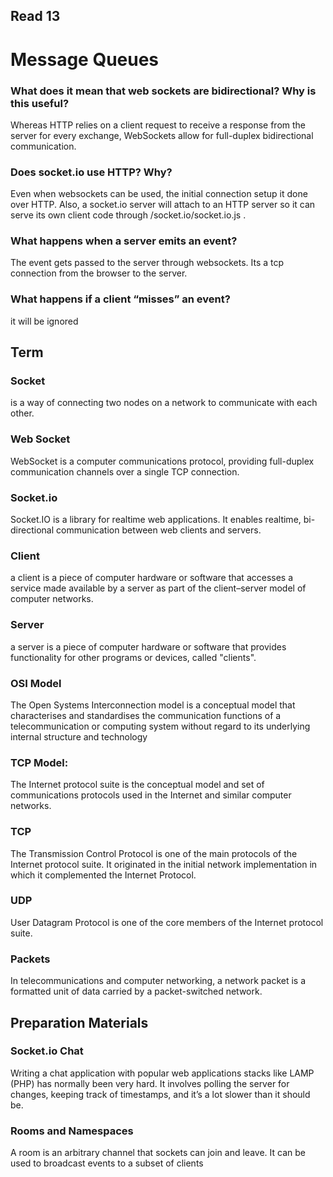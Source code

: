 ## Read 13

# Message Queues

### What does it mean that web sockets are bidirectional? Why is this useful?
Whereas HTTP relies on a client request to receive a response from the server for every exchange, WebSockets allow for 
full-duplex bidirectional communication.

### Does socket.io use HTTP? Why?
Even when websockets can be used, the initial connection setup it done over HTTP. Also, a socket.io server will attach to an 
HTTP server so it can serve its own client code through /socket.io/socket.io.js .

### What happens when a server emits an event?
The event gets passed to the server through websockets. Its a tcp connection from the browser to the server.

### What happens if a client “misses” an event?
it will be ignored

## Term

### Socket
is a way of connecting two nodes on a network to communicate with each other.

### Web Socket
WebSocket is a computer communications protocol, providing full-duplex communication channels over a single TCP connection.

### Socket.io
Socket.IO is a library for realtime web applications. It enables realtime, bi-directional communication between web clients and servers. 

### Client
a client is a piece of computer hardware or software that accesses a service made available by a server as part of the client–server 
model of computer networks.

### Server
a server is a piece of computer hardware or software that provides functionality for other programs or devices, called "clients". 

### OSI Model
The Open Systems Interconnection model is a conceptual model that characterises and standardises the communication functions of a 
telecommunication or computing system without regard to its underlying internal structure and technology

### TCP Model:
The Internet protocol suite is the conceptual model and set of communications protocols used in the Internet and similar computer networks.

### TCP
The Transmission Control Protocol is one of the main protocols of the Internet protocol suite. It originated in the initial network 
implementation in which it complemented the Internet Protocol.

### UDP
 User Datagram Protocol is one of the core members of the Internet protocol suite.
 
 ### Packets
 In telecommunications and computer networking, a network packet is a formatted unit of data carried by a packet-switched network.
 
 ## Preparation Materials
 
 ### Socket.io Chat 
 Writing a chat application with popular web applications stacks like LAMP (PHP) has normally been very hard. It involves polling the 
 server for changes, keeping track of timestamps, and it’s a lot slower than it should be.
 
 ### Rooms and Namespaces
 A room is an arbitrary channel that sockets can join and leave. It can be used to broadcast events to a subset of clients

 
